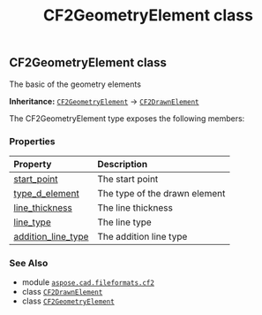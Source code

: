 ﻿---
title: CF2GeometryElement class
second_title: Aspose.CAD for Python via .NET API References
description: 
type: docs
weight: 30
url: /python-net/aspose.cad.fileformats.cf2/cf2geometryelement/
is_root: false
---

## CF2GeometryElement class

The basic of the geometry elements



**Inheritance:** [`CF2GeometryElement`](/cad/python-net/aspose.cad.fileformats.cf2/cf2geometryelement) → 
[`CF2DrawnElement`](/cad/python-net/aspose.cad.fileformats.cf2/cf2drawnelement)



The CF2GeometryElement type exposes the following members:

### Properties
| Property | Description |
| :- | :- |
| [start_point](/cad/python-net/aspose.cad.fileformats.cf2/cf2geometryelement/start_point) | The start point |
| [type_d_element](/cad/python-net/aspose.cad.fileformats.cf2/cf2geometryelement/type_d_element) | The type of the drawn element |
| [line_thickness](/cad/python-net/aspose.cad.fileformats.cf2/cf2geometryelement/line_thickness) | The line thickness |
| [line_type](/cad/python-net/aspose.cad.fileformats.cf2/cf2geometryelement/line_type) | The line type |
| [addition_line_type](/cad/python-net/aspose.cad.fileformats.cf2/cf2geometryelement/addition_line_type) | The addition line type |



### See Also
* module [`aspose.cad.fileformats.cf2`](..)
* class [`CF2DrawnElement`](/cad/python-net/aspose.cad.fileformats.cf2/cf2drawnelement)
* class [`CF2GeometryElement`](/cad/python-net/aspose.cad.fileformats.cf2/cf2geometryelement)

